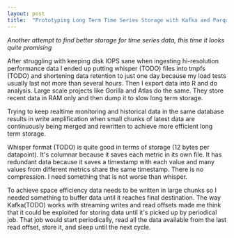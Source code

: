```yaml
---
layout: post
title:  "Prototyping Long Term Time Series Storage with Kafka and Parquet"
---
```


_Another attempt to find better storage for time series data, this time it looks quite promising_

After struggling with keeping disk IOPS sane when ingesting hi-resolution performance data I ended up putting whisper (TODO) files into tmpfs (TODO) and shortening data retention to just one day because my load tests usually last not more than several hours. Then I export data into R and do analysis. Large scale projects like Gorilla and Atlas do the same. They store recent data in RAM only and then dump it to slow long term storage.

Trying to keep realtime monitoring and historical data in the same database results in write amplification when small chunks of latest data are continuously being merged and rewritten to achieve more efficient long term storage.

Whisper format (TODO) is quite good in terms of storage (12 bytes per datapoint). It's columnar because it saves each metric in its own file. It has redundant data because it saves a timestamp with each value and many values from different metrics share the same timestamp. There is no compression. I need something that is not worse than whisper.

To achieve space efficiency data needs to be written in large chunks so I needed something to buffer data until it reaches final destination. The way Kafka(TODO) works with streaming writes and read offsets made me think that it could be exploited for storing data until it's picked up by periodical job. That job would start periodically, read all the data available from the last read offset, store it, and sleep until the next cycle.
